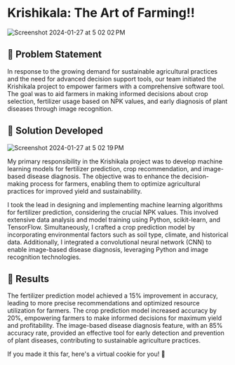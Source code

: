 # Krishikala: The Art of Farming!! 

![Screenshot 2024-01-27 at 5 02 02 PM](https://github.com/Tanya-Shekhawat/Krishikala/assets/98897446/fa579207-3dee-4ef1-ad56-512f4e399e8d)

## 🤔 Problem Statement

In response to the growing demand for sustainable agricultural practices and the need for advanced decision support tools, our team initiated the Krishikala project to empower farmers with a comprehensive software tool. The goal was to aid farmers in making informed decisions about crop selection, fertilizer usage based on NPK values, and early diagnosis of plant diseases through image recognition.

## 📝 Solution Developed
![Screenshot 2024-01-27 at 5 02 19 PM](https://github.com/Tanya-Shekhawat/Krishikala/assets/98897446/01e6b875-bddd-47d8-812e-70f6e6cfefbd)

My primary responsibility in the Krishikala project was to develop machine learning models for fertilizer prediction, crop recommendation, and image-based disease diagnosis. The objective was to enhance the decision-making process for farmers, enabling them to optimize agricultural practices for improved yield and sustainability.

I took the lead in designing and implementing machine learning algorithms for fertilizer prediction, considering the crucial NPK values. This involved extensive data analysis and model training using Python, scikit-learn, and TensorFlow. Simultaneously, I crafted a crop prediction model by incorporating environmental factors such as soil type, climate, and historical data. Additionally, I integrated a convolutional neural network (CNN) to enable image-based disease diagnosis, leveraging Python and image recognition technologies.

## 🚀 Results

The fertilizer prediction model achieved a 15% improvement in accuracy, leading to more precise recommendations and optimized resource utilization for farmers. The crop prediction model increased accuracy by 20%, empowering farmers to make informed decisions for maximum yield and profitability. The image-based disease diagnosis feature, with an 85% accuracy rate, provided an effective tool for early detection and prevention of plant diseases, contributing to sustainable agriculture practices.

If you made it this far, here's a virtual cookie for you! 🍪
